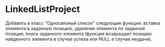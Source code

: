 # LinkedListProject
Добавить в класс "Односвязный список" следующие функции: 
вставка элемента в заданную позицию, удаление элемента по заданной позиции, поиск заданного элемента (функция возвращает позицию найденного элемента в 
случае успеха или NULL в случае неудачи).
